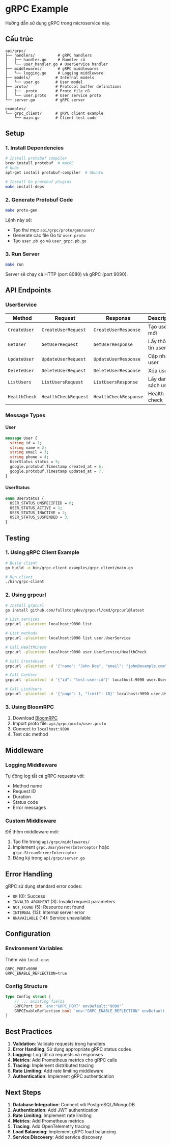 # gRPC Example

Hướng dẫn sử dụng gRPC trong microservice này.

## Cấu trúc

```
api/grpc/
├── handlers/          # gRPC handlers
│   ├── handler.go     # Handler cũ
│   └── user_handler.go # UserService handler
├── middlewares/       # gRPC middlewares
│   └── logging.go     # Logging middleware
├── models/           # Internal models
│   └── user.go       # User model
├── proto/            # Protocol buffer definitions
│   ├── .proto        # Proto file cũ
│   └── user.proto    # User service proto
└── server.go         # gRPC server

examples/
└── grpc_client/      # gRPC client example
    └── main.go       # Client test code
```

## Setup

### 1. Install Dependencies

```bash
# Install protobuf compiler
brew install protobuf  # macOS
# hoặc
apt-get install protobuf-compiler  # Ubuntu

# Install Go protobuf plugins
make install-deps
```

### 2. Generate Protobuf Code

```bash
make proto-gen
```

Lệnh này sẽ:
- Tạo thư mục `api/grpc/proto/gen/user/`
- Generate các file Go từ `user.proto`
- Tạo `user.pb.go` và `user_grpc.pb.go`

### 3. Run Server

```bash
make run
```

Server sẽ chạy cả HTTP (port 8080) và gRPC (port 9090).

## API Endpoints

### UserService

| Method | Request | Response | Description |
|--------|---------|----------|-------------|
| `CreateUser` | `CreateUserRequest` | `CreateUserResponse` | Tạo user mới |
| `GetUser` | `GetUserRequest` | `GetUserResponse` | Lấy thông tin user |
| `UpdateUser` | `UpdateUserRequest` | `UpdateUserResponse` | Cập nhật user |
| `DeleteUser` | `DeleteUserRequest` | `DeleteUserResponse` | Xóa user |
| `ListUsers` | `ListUsersRequest` | `ListUsersResponse` | Lấy danh sách users |
| `HealthCheck` | `HealthCheckRequest` | `HealthCheckResponse` | Health check |

### Message Types

#### User
```protobuf
message User {
  string id = 1;
  string name = 2;
  string email = 3;
  string phone = 4;
  UserStatus status = 5;
  google.protobuf.Timestamp created_at = 6;
  google.protobuf.Timestamp updated_at = 7;
}
```

#### UserStatus
```protobuf
enum UserStatus {
  USER_STATUS_UNSPECIFIED = 0;
  USER_STATUS_ACTIVE = 1;
  USER_STATUS_INACTIVE = 2;
  USER_STATUS_SUSPENDED = 3;
}
```

## Testing

### 1. Using gRPC Client Example

```bash
# Build client
go build -o bin/grpc-client examples/grpc_client/main.go

# Run client
./bin/grpc-client
```

### 2. Using grpcurl

```bash
# Install grpcurl
go install github.com/fullstorydev/grpcurl/cmd/grpcurl@latest

# List services
grpcurl -plaintext localhost:9090 list

# List methods
grpcurl -plaintext localhost:9090 list user.UserService

# Call HealthCheck
grpcurl -plaintext localhost:9090 user.UserService/HealthCheck

# Call CreateUser
grpcurl -plaintext -d '{"name": "John Doe", "email": "john@example.com", "phone": "+1234567890"}' localhost:9090 user.UserService/CreateUser

# Call GetUser
grpcurl -plaintext -d '{"id": "test-user-id"}' localhost:9090 user.UserService/GetUser

# Call ListUsers
grpcurl -plaintext -d '{"page": 1, "limit": 10}' localhost:9090 user.UserService/ListUsers
```

### 3. Using BloomRPC

1. Download [BloomRPC](https://github.com/bloomrpc/bloomrpc)
2. Import proto file: `api/grpc/proto/user.proto`
3. Connect to `localhost:9090`
4. Test các method

## Middleware

### Logging Middleware

Tự động log tất cả gRPC requests với:
- Method name
- Request ID
- Duration
- Status code
- Error messages

### Custom Middleware

Để thêm middleware mới:

1. Tạo file trong `api/grpc/middlewares/`
2. Implement `grpc.UnaryServerInterceptor` hoặc `grpc.StreamServerInterceptor`
3. Đăng ký trong `api/grpc/server.go`

## Error Handling

gRPC sử dụng standard error codes:

- `OK` (0): Success
- `INVALID_ARGUMENT` (3): Invalid request parameters
- `NOT_FOUND` (5): Resource not found
- `INTERNAL` (13): Internal server error
- `UNAVAILABLE` (14): Service unavailable

## Configuration

### Environment Variables

Thêm vào `local.env`:

```env
GRPC_PORT=9090
GRPC_ENABLE_REFLECTION=true
```

### Config Structure

```go
type Config struct {
    // ... existing fields
    GRPCPort int `env:"GRPC_PORT" envDefault:"9090"`
    GRPCEnableReflection bool `env:"GRPC_ENABLE_REFLECTION" envDefault:"true"`
}
```

## Best Practices

1. **Validation**: Validate requests trong handlers
2. **Error Handling**: Sử dụng appropriate gRPC status codes
3. **Logging**: Log tất cả requests và responses
4. **Metrics**: Add Prometheus metrics cho gRPC calls
5. **Tracing**: Implement distributed tracing
6. **Rate Limiting**: Add rate limiting middleware
7. **Authentication**: Implement gRPC authentication

## Next Steps

1. **Database Integration**: Connect với PostgreSQL/MongoDB
2. **Authentication**: Add JWT authentication
3. **Rate Limiting**: Implement rate limiting
4. **Metrics**: Add Prometheus metrics
5. **Tracing**: Add OpenTelemetry tracing
6. **Load Balancing**: Implement gRPC load balancing
7. **Service Discovery**: Add service discovery 